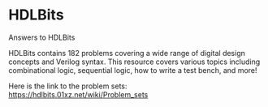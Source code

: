 # HDLBits
Answers to HDLBits

HDLBits contains 182 problems covering a wide range of digital design concepts and Verilog syntax. This resource covers various topics including combinational logic, sequential logic, how to write a test bench, and more!

Here is the link to the problem sets: https://hdlbits.01xz.net/wiki/Problem_sets
